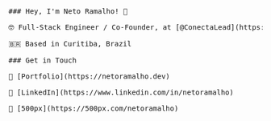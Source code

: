 <pre>
### Hey, I'm Neto Ramalho! 👋

🤓 Full-Stack Engineer / Co-Founder, at [@ConectaLead](https://github.com/conectalead/) <br>
🇧🇷 Based in Curitiba, Brazil

### Get in Touch

🚀 [Portfolio](https://netoramalho.dev) <br>
💼 [LinkedIn](https://www.linkedin.com/in/netoramalho) <br>
📸 [500px](https://500px.com/netoramalho)
</pre>
